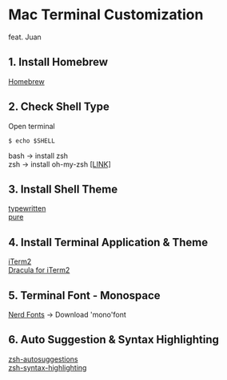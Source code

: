 
# Mac Terminal Customization
feat. Juan

## 1. Install Homebrew
[Homebrew](https://brew.sh/)
   
## 2. Check Shell Type
Open terminal
```shellscript
$ echo $SHELL
```
bash -> install zsh  
zsh -> install oh-my-zsh [[LINK]](https://ohmyz.sh/#install)


## 3. Install Shell Theme
[typewritten](https://github.com/reobin/typewritten)  
[pure](https://github.com/sindresorhus/pure)

## 4. Install Terminal Application & Theme
[iTerm2](https://iterm2.com/)  
[Dracula for iTerm2](https://draculatheme.com/iterm)

## 5. Terminal Font - Monospace
[Nerd Fonts](https://www.nerdfonts.com/font-downloads) -> Download 'mono'font

## 6. Auto Suggestion & Syntax Highlighting
[zsh-autosuggestions](https://github.com/zsh-users/zsh-autosuggestions)  
[zsh-syntax-highlighting](https://github.com/zsh-users/zsh-syntax-highlighting)

